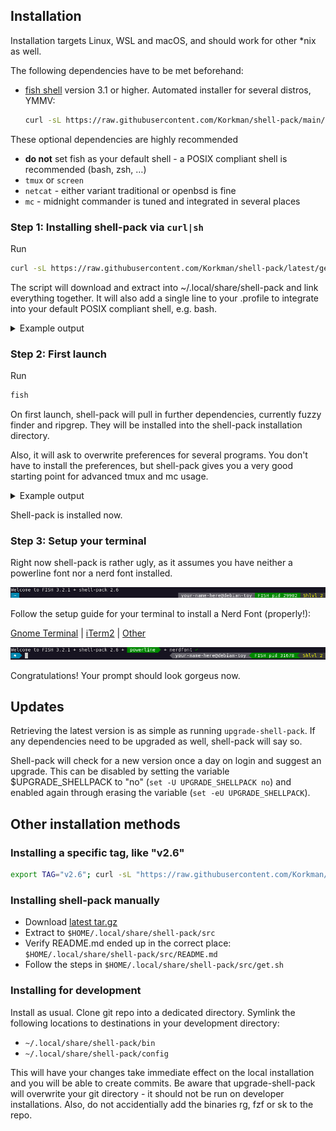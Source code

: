 ## Installation
Installation targets Linux, WSL and macOS, and should work for other \*nix as well.

The following dependencies have to be met beforehand:
 * [fish shell](https://fishshell.com/) version 3.1 or higher. Automated installer for several distros, YMMV:
    ```bash
    curl -sL https://raw.githubusercontent.com/Korkman/shell-pack/main/devel/docker/added/fish-installer.sh | sh
    ```

These optional dependencies are highly recommended
 * **do not** set fish as your default shell - a POSIX compliant shell is recommended (bash, zsh, …)
 * `tmux` or `screen`
 * `netcat` - either variant traditional or openbsd is fine
 * `mc` - midnight commander is tuned and integrated in several places

### Step 1: Installing shell-pack via `curl|sh`

Run
```bash
curl -sL https://raw.githubusercontent.com/Korkman/shell-pack/latest/get.sh | sh
```

The script will download and extract into ~/.local/share/shell-pack and link everything together. It will also add a single line to your .profile to integrate into your default POSIX compliant shell, e.g. bash.

<details>
  <summary>Example output</summary>
 
  ```
  Downloading korkman-shell-pack-latest.tar.gz ...
  Extracting korkman-shell-pack-latest.tar.gz ...
  Linking /home/your-name-here/.local/share/shell-pack/config → src/config
  Linking /home/your-name-here/.local/share/shell-pack/bin/ddstat → ../src/bin/ddstat
  (…)
  Adding shell-pack to /home/your-name-here/.config/fish/config.fish
  Added nerdlevel to /home/your-name-here/.profile
  All systems go. Happy fishing!
  ```
</details>

### Step 2: First launch

Run
```bash
fish
```

On first launch, shell-pack will pull in further dependencies, currently fuzzy finder and ripgrep. They will be installed into the shell-pack installation directory.

Also, it will ask to overwrite preferences for several programs. You don't have to install the preferences, but shell-pack gives you a very good starting point for advanced tmux and mc usage.

<details>
<summary>Example output</summary>
 
```
Welcome to FISH 3.2.1 + shell-pack 2.6
This seems to be your first time using shell-pack.
Installing dependencies ...
Project website: https://github.com/junegunn/fzf
OK to download and execute release file? (Y/n)
Downloading https://github.com/junegunn/fzf/releases/download/0.27.0/fzf-0.27.0-linux_amd64.tar.gz ...
Installing to /home/your-name-here/.local/share/shell-pack/bin/fzf ...
Installed version: 
0.27.0
Cleaning up ...
Complete
Project website: https://github.com/BurntSushi/ripgrep
OK to download and execute release file? (Y/n)
Downloading https://github.com/BurntSushi/ripgrep/releases/download/12.1.1/ripgrep-12.1.1-x86_64-unknown-linux-musl.tar.gz ...
Installing to /home/your-name-here/.local/share/shell-pack/bin/rg ...
Installed version: 
ripgrep 12.1.1 (rev 7cb211378a) -SIMD -AVX (compiled) +SIMD +AVX (runtime)
Cleaning up ...
Complete
Overwrite preferences for
 - tmux
 - screen
 - htop
 - mc
? (Y/n) 
```
</details>


Shell-pack is installed now.

### Step 3: Setup your terminal

Right now shell-pack is rather ugly, as it assumes you have neither a powerline font nor a nerd font installed.

![nerdlevel 1](images/nerdlevel-1.png)

Follow the setup guide for your terminal to install a Nerd Font (properly!):

[Gnome Terminal](setup-gnome-terminal.md) | [iTerm2](setup-iterm2.md) | [Other](setup-any-terminal.md)

![nerdlevel 3](images/nerdlevel-3.png)

Congratulations! Your prompt should look gorgeus now.

## Updates
Retrieving the latest version is as simple as running ```upgrade-shell-pack```. If any dependencies need to be upgraded as well, shell-pack will say so.

Shell-pack will check for a new version once a day on login and suggest an upgrade. This can be disabled by setting the variable $UPGRADE_SHELLPACK to "no" (`set -U UPGRADE_SHELLPACK no`) and enabled again through erasing the variable (`set -eU UPGRADE_SHELLPACK`).

## Other installation methods

### Installing a specific tag, like "v2.6"
```bash
export TAG="v2.6"; curl -sL "https://raw.githubusercontent.com/Korkman/shell-pack/$TAG/get.sh" | sh -s "$TAG"
```

### Installing shell-pack manually
 * Download [latest tar.gz](https://github.com/Korkman/shell-pack/archive/refs/tags/latest.tar.gz)
 * Extract to `$HOME/.local/share/shell-pack/src`
 * Verify README.md ended up in the correct place: `$HOME/.local/share/shell-pack/src/README.md`
 * Follow the steps in `$HOME/.local/share/shell-pack/src/get.sh`

### Installing for development

Install as usual. Clone git repo into a dedicated directory. Symlink the following locations to destinations in your development directory:
 * `~/.local/share/shell-pack/bin`
 * `~/.local/share/shell-pack/config`

This will have your changes take immediate effect on the local installation and you will be able to create commits. Be aware that upgrade-shell-pack will overwrite your git directory - it should not be run on developer installations. Also, do not accidentially add the binaries rg, fzf or sk to the repo.
